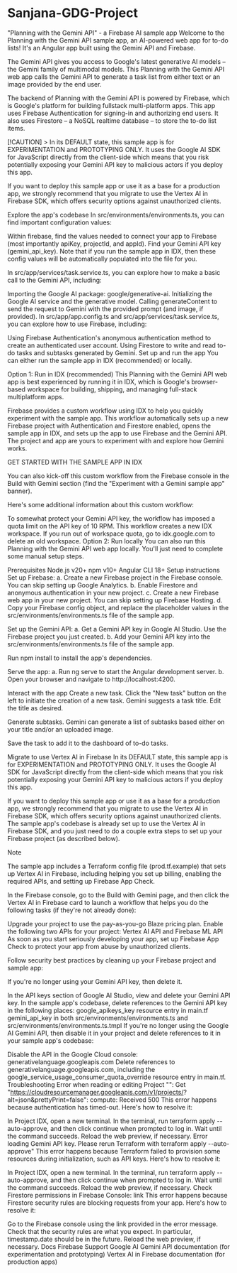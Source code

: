# Sanjana-GDG-Project
"Planning with the Gemini API" - a Firebase AI sample app
Welcome to the Planning with the Gemini API sample app, an AI-powered web app for to-do lists! It's an Angular app built using the Gemini API and Firebase.

The Gemini API gives you access to Google's latest generative AI models – the Gemini family of multimodal models. This Planning with the Gemini API web app calls the Gemini API to generate a task list from either text or an image provided by the end user.

The backend of Planning with the Gemini API is powered by Firebase, which is Google's platform for building fullstack multi-platform apps. This app uses Firebase Authentication for signing-in and authorizing end users. It also uses Firestore – a NoSQL realtime database – to store the to-do list items.

[!CAUTION] > In its DEFAULT state, this sample app is for EXPERIMENTATION and PROTOTYPING ONLY. It uses the Google AI SDK for JavaScript directly from the client-side which means that you risk potentially exposing your Gemini API key to malicious actors if you deploy this app.

If you want to deploy this sample app or use it as a base for a production app, we strongly recommend that you migrate to use the Vertex AI in Firebase SDK, which offers security options against unauthorized clients.

Explore the app's codebase
In src/environments/environments.ts, you can find important configuration values:

Within firebase, find the values needed to connect your app to Firebase (most importantly apiKey, projectId, and appId).
Find your Gemini API key (gemini_api_key).
Note that if you run the sample app in IDX, then these config values will be automatically populated into the file for you.

In src/app/services/task.service.ts, you can explore how to make a basic call to the Gemini API, including:

Importing the Google AI package: google/generative-ai.
Initializing the Google AI service and the generative model.
Calling generateContent to send the request to Gemini with the provided prompt (and image, if provided).
In src/app/app.config.ts and src/app/services/task.service.ts, you can explore how to use Firebase, including:

Using Firebase Authentication's anonymous authentication method to create an authenticated user account.
Using Firestore to write and read to-do tasks and subtasks generated by Gemini.
Set up and run the app
You can either run the sample app in IDX (recommended) or locally.

Option 1: Run in IDX (recommended)
This Planning with the Gemini API web app is best experienced by running it in IDX, which is Google's browser-based workspace for building, shipping, and managing full-stack multiplatform apps.

Firebase provides a custom workflow using IDX to help you quickly experiment with the sample app. This workflow automatically sets up a new Firebase project with Authentication and Firestore enabled, opens the sample app in IDX, and sets up the app to use Firebase and the Gemini API. The project and app are yours to experiment with and explore how Gemini works.

GET STARTED WITH THE SAMPLE APP IN IDX

You can also kick-off this custom workflow from the Firebase console in the Build with Gemini section (find the "Experiment with a Gemini sample app" banner).

Here's some additional information about this custom workflow:

To somewhat protect your Gemini API key, the workflow has imposed a quota limit on the API key of 10 RPM.
This workflow creates a new IDX workspace. If you run out of workspace quota, go to idx.google.com to delete an old workspace.
Option 2: Run locally
You can also run this Planning with the Gemini API web app locally. You'll just need to complete some manual setup steps.

Prerequisites
Node.js v20+
npm v10+
Angular CLI 18+
Setup instructions
Set up Firebase: a. Create a new Firebase project in the Firebase console. You can skip setting up Google Analytics. b. Enable Firestore and anonymous authentication in your new project. c. Create a new Firebase web app in your new project. You can skip setting up Firebase Hosting. d. Copy your Firebase config object, and replace the placeholder values in the src/environments/environments.ts file of the sample app.

Set up the Gemini API: a. Get a Gemini API key in Google AI Studio. Use the Firebase project you just created. b. Add your Gemini API key into the src/environments/environments.ts file of the sample app.

Run npm install to install the app's dependencies.

Serve the app: a. Run ng serve to start the Angular development server. b. Open your browser and navigate to http://localhost:4200.

Interact with the app
Create a new task.
Click the "New task" button on the left to initiate the creation of a new task. Gemini suggests a task title. Edit the title as desired.

Generate subtasks.
Gemini can generate a list of subtasks based either on your title and/or an uploaded image.

Save the task to add it to the dashboard of to-do tasks.

Migrate to use Vertex AI in Firebase
In its DEFAULT state, this sample app is for EXPERIMENTATION and PROTOTYPING ONLY. It uses the Google AI SDK for JavaScript directly from the client-side which means that you risk potentially exposing your Gemini API key to malicious actors if you deploy this app.

If you want to deploy this sample app or use it as a base for a production app, we strongly recommend that you migrate to use the Vertex AI in Firebase SDK, which offers security options against unauthorized clients. The sample app's codebase is already set up to use the Vertex AI in Firebase SDK, and you just need to do a couple extra steps to set up your Firebase project (as described below).

Note

The sample app includes a Terraform config file (prod.tf.example) that sets up Vertex AI in Firebase, including helping you set up billing, enabling the required APIs, and setting up Firebase App Check.

In the Firebase console, go to the Build with Gemini page, and then click the Vertex AI in Firebase card to launch a workflow that helps you do the following tasks (if they're not already done):

Upgrade your project to use the pay-as-you-go Blaze pricing plan.
Enable the following two APIs for your project:
Vertex AI API and Firebase ML API
As soon as you start seriously developing your app, set up Firebase App Check to protect your app from abuse by unauthorized clients.

Follow security best practices by cleaning up your Firebase project and sample app:

If you're no longer using your Gemini API key, then delete it.

In the API keys section of Google AI Studio, view and delete your Gemini API key.
In the sample app's codebase, delete references to the Gemini API key in the following places:
google_apikeys_key resource entry in main.tf
gemini_api_key in both src/environments/environments.ts and src/environments/environments.ts.tmpl
If you're no longer using the Google AI Gemini API, then disable it in your project and delete references to it in your sample app's codebase:

Disable the API in the Google Cloud console: generativelanguage.googleapis.com
Delete references to generativelanguage.googleapis.com, including the google_service_usage_consumer_quota_override resource entry in main.tf.
Troubleshooting
Error when reading or editing Project "<project-id>": Get "https://cloudresourcemanager.googleapis.com/v1/projects/<project-id>?alt=json&prettyPrint=false":
compute: Received 500
This error happens because authentication has timed-out. Here's how to resolve it:

In Project IDX, open a new terminal.
In the terminal, run terraform apply --auto-approve, and then click continue when prompted to log in.
Wait until the command succeeds.
Reload the web preview, if necessary.
Error loading Gemini API key. Please rerun Terraform with terraform apply --auto-approve"
This error happens because Terraform failed to provision some resources during initialization, such as API keys. Here's how to resolve it:

In Project IDX, open a new terminal.
In the terminal, run terraform apply --auto-approve, and then click continue when prompted to log in.
Wait until the command succeeds.
Reload the web preview, if necessary.
Check Firestore permissions in Firebase Console: link
This error happens because Firestore security rules are blocking requests from your app. Here's how to resolve it:

Go to the Firebase console using the link provided in the error message.
Check that the security rules are what you expect. In particular, timestamp.date should be in the future.
Reload the web preview, if necessary.
Docs
Firebase Support
Google AI Gemini API documentation (for experimentation and prototyping)
Vertex AI in Firebase documentation (for production apps)
